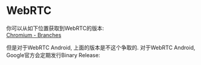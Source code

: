 # WebRTC

你可以从如下位置获取到WebRTC的版本:  
[Chromium - Branches](https://chromiumdash.appspot.com/branches)

但是对于WebRTC Android, 上面的版本是不这个争取的.
对于WebRTC Android, Google官方会定期发行Binary Release:  
